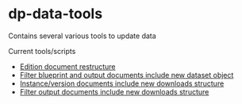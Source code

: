 dp-data-tools
=============
Contains several various tools to update data

Current tools/scripts
* [Edition document restructure](./mongo-fixes/edition-doc-structure)
* [Filter blueprint and output documents include new dataset object](./mongo-fixes/filter-doc-version-identifier)
* [Instance/version documents include new downloads structure](./mongo-fixes/download-structure/dataset)
* [Filter output documents include new downloads structure](./mongo-fixes/download-structure/filter)
